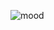 ![mood](https://user-images.githubusercontent.com/5311137/152677395-28c597f6-9343-4141-951c-497640214935.gif)
